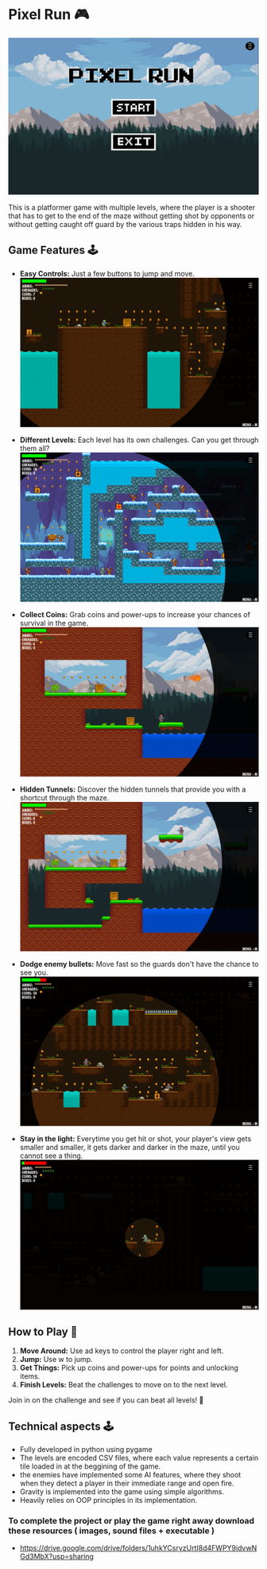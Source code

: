 # Pixel Run 🎮

![Alt text](menu.png)

This is a platformer game with multiple levels, where the player is a shooter that has to get to the end of the maze without getting shot by opponents or without getting caught off guard by the various traps hidden in his way. 

## Game Features 🕹️

- **Easy Controls:** Just a few buttons to jump and move.
![Alt text](play.png)

- **Different Levels:** Each level has its own challenges. Can you get through them all?
![Alt text](levels.png)
- **Collect Coins:** Grab coins and power-ups to increase your chances of survival in the game.
![Alt text](tunnelbefore.png)
- **Hidden Tunnels:** Discover the hidden tunnels that provide you with a shortcut through the maze.
![Alt text](tunnelafter.png)
- **Dodge enemy bullets:** Move fast so the guards don't have the chance to see you.
![Alt text](shoot.png)
- **Stay in the light:** Everytime you get hit or shot, your player's view gets smaller and smaller, it gets darker and darker in the maze, until you cannot see a thing.
![Alt text](dark.png)
  

## How to Play 🚀

1. **Move Around:** Use ad keys to control the player right and left.
2. **Jump:** Use w to jump.
3. **Get Things:** Pick up coins and power-ups for points and unlocking items.
4. **Finish Levels:** Beat the challenges to move on to the next level.

Join in on the challenge and see if you can beat all levels! 🌟

## Technical aspects 🕹️
- Fully developed in python using pygame
- The levels are encoded CSV files, where each value represents a certain tile loaded in at the beggining of the game.
- the enemies have implemented some AI features, where they shoot when they detect a player in their immediate range and open fire.
- Gravity is implemented into the game using simple algorithms.
- Heavily relies on OOP principles in its implementation.

### To complete the project or play the game right away download these resources ( images, sound files  + executable )
- https://drive.google.com/drive/folders/1uhkYCsryzUrtI8d4FWPY9idvwNGd3MbX?usp=sharing


